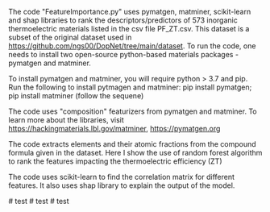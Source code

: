 The code "FeatureImportance.py" uses pymatgen, matminer, scikit-learn and shap libraries to rank the descriptors/predictors of 573 inorganic thermoelectric materials listed in the csv file PF_ZT.csv. This dataset is a subset of the original dataset used in https://github.com/ngs00/DopNet/tree/main/dataset. To run the code, one needs to install two open-source python-based materials packages - pymatgen and matminer.

To install pymatgen and matminer, you will require python > 3.7 and pip. Run the following to install pytmagen and matminer: pip install pymatgen; pip install matminer (follow the sequene)

The code uses "composition" featurizers from pymatgen and matminer. To learn more about the libraries, visit https://hackingmaterials.lbl.gov/matminer, https://pymatgen.org

The code extracts elements and their atomic fractions from the compound formula given in the dataset. Here I show the use of random forest algorithm to rank the features impacting the thermoelectric efficiency (ZT)

The code uses scikit-learn to find the correlation matrix for different features. It also uses shap library to explain the output of the model.




#   t e s t  
 #   t e s t  
 #   t e s t  
 